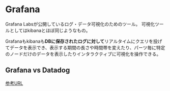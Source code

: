 # Grafana

Grafana Labsが公開しているログ・データ可視化のためのツール。
可視化ツールとしてはkibanaとほぼ同じようなもの。

Grafanaもkibanaも**DBに保存されたログに対して**リアルタイムにクエリを投げてデータを表示でき、表示する期間の長さや時間帯を変えたり、パーツ毎に特定のノードだけのデータを表示したりインタラクティブに可視化を操作できる。

## Grafana vs Datadog

[参考URL](https://qiita.com/MetricFire/items/9f4f26f0f9186d5f9b84#:~:text=%E7%B5%B1%E5%90%88%E3%81%A7%E3%81%8D%E3%81%BE%E3%81%99%E3%80%82-,Grafana%E3%81%AF%E3%82%AA%E3%83%BC%E3%83%97%E3%83%B3%E3%82%BD%E3%83%BC%E3%82%B9%E3%81%A7%E3%81%82%E3%82%8A%E3%80%81%E7%84%A1%E6%96%99%E3%81%A7%E3%81%99%E3%80%82,%E3%81%AE%E3%82%A8%E3%83%B3%E3%82%BF%E3%83%BC%E3%83%97%E3%83%A9%E3%82%A4%E3%82%BA%E3%83%91%E3%83%83%E3%82%B1%E3%83%BC%E3%82%B8%E3%81%8C%E3%81%82%E3%82%8A%E3%81%BE%E3%81%99%E3%80%82)
